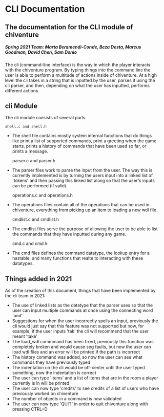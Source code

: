 # CLI Documentation
## The documentation for the CLI module of chiventure
##### Spring 2021 Team: Marta Beramendi-Conde, Beza Desta, Marcus Goodman, David Chen, Sam Donio

The cli (command-line interface) is the way in which the player interacts with the chiventure program. By typing things into the command line the user is able to perform a multitude of actions inside of chiventure. At a high level the cli takes in a string that is inputted by the user, parses it using the cli parser, and then, depending on what the user has inputted, performs different actions. 

## cli Module
The cli module consists of several parts

    shell.c and shell.h
+ The shell file contains mostly system internal functions that do things like print a list of supported commands, print a greeting when the game starts, prints a history of commands that have been used so far, or prints a message.

    parser.c and parser.h
+ The parser files work to parse the input from the user. The way this is currently implemented is by turning the users input into a linked list of 'tokens' and then passing this linked list along so that the user's inputs can be performed (if valid).

    operations.c and operations.h
+ The operations files contain all of the operations that can be used in chiventure, everything from picking up an item to loading a new wdl file.

    cmdlist.c and cmdlist.h
+ The cmdlist files serve the purpose of allowing the user to be able to list the commands that they have inputted during any game.

    cmd.c and cmd.h
+ The cmd files defines the command datatype, the lookup entry for a hastable, and many functions that realte to interacting with these datatypes.

## Things added in 2021
As of the creation of this document, things that have been implemented by the cli team in 2021:
- The use of linked lists as the datatype that the parser uses so that the user can input multiple commands at once using the connecting word 'and'
- Suggestions for when the user incorrectly spells an input, previously the cli would just say that this feature was not supported but now, for example, if the user inputs 'tak' the cli will recommend that the user meant 'take'
- The load_wdl commmand has been fixed, previously this function was completely broken and would cause seg faults, but now the user can load wdl files and an error will be printed if the path is incorrect
- The history command was added, so now the user can see what commands they have previously typed
- The indentation on the cli would be off-center until the user typed something, now the indentation is correct
- The user can type 'items' and a list of items that are in the room a player currently is in will be printed
- The user can now type 'credits' to see credits of a list of users who have previously worked on chiventure
- The number of objects in a command is now validated
- The user can now type 'QUIT' in order to quit chiventure along with pressing CTRL+D